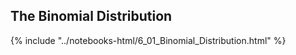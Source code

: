 The Binomial Distribution
------

{% include "../notebooks-html/6_01_Binomial_Distribution.html" %}
